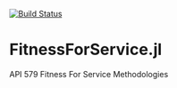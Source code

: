 [![Build Status](https://travis-ci.org/flare9x/FitnessForService.jl.svg?branch=master)](https://travis-ci.org/flare9x/FitnessForService.jl) 

# FitnessForService.jl
 API 579 Fitness For Service Methodologies
